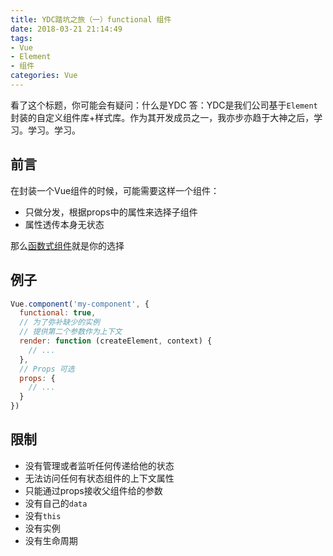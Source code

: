 ```yaml
---
title: YDC踏坑之旅（一）functional 组件
date: 2018-03-21 21:14:49
tags:
- Vue
- Element
- 组件
categories: Vue
---
```


看了这个标题，你可能会有疑问：什么是YDC
答：YDC是我们公司基于`Element`封装的自定义组件库+样式库。作为其开发成员之一，我亦步亦趋于大神之后，学习。学习。学习。

## 前言

在封装一个Vue组件的时候，可能需要这样一个组件：
- 只做分发，根据props中的属性来选择子组件
- 属性透传本身无状态

那么[函数式组件](https://cn.vuejs.org/v2/guide/render-function.html#%E5%87%BD%E6%95%B0%E5%BC%8F%E7%BB%84%E4%BB%B6)就是你的选择

## 例子

```js
Vue.component('my-component', {
  functional: true,
  // 为了弥补缺少的实例
  // 提供第二个参数作为上下文
  render: function (createElement, context) {
    // ...
  },
  // Props 可选
  props: {
    // ...
  }
})
```

## 限制

- 没有管理或者监听任何传递给他的状态
- 无法访问任何有状态组件的上下文属性
- 只能通过props接收父组件给的参数
- 没有自己的`data`
- 没有`this`
- 没有实例
- 没有生命周期

